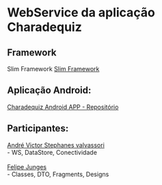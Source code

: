 # WebService da aplicação Charadequiz

## Framework

Slim Framework
<a href="https://www.slimframework.com/"> Slim Framework</a>

## Aplicação Android: 
<a href="https://github.com/felipeejunges/charadequiz-android">Charadequiz Android APP - Repositório </a>
	
## Participantes:
<a href="https://github.com/AndreValvassori/">André Victor Stephanes valvassori</a><br>
	- WS, DataStore, Conectividade
<br>	
<a href="https://github.com/felipeejunges/">Felipe Junges</a><br>
	- Classes, DTO, Fragments, Designs 

